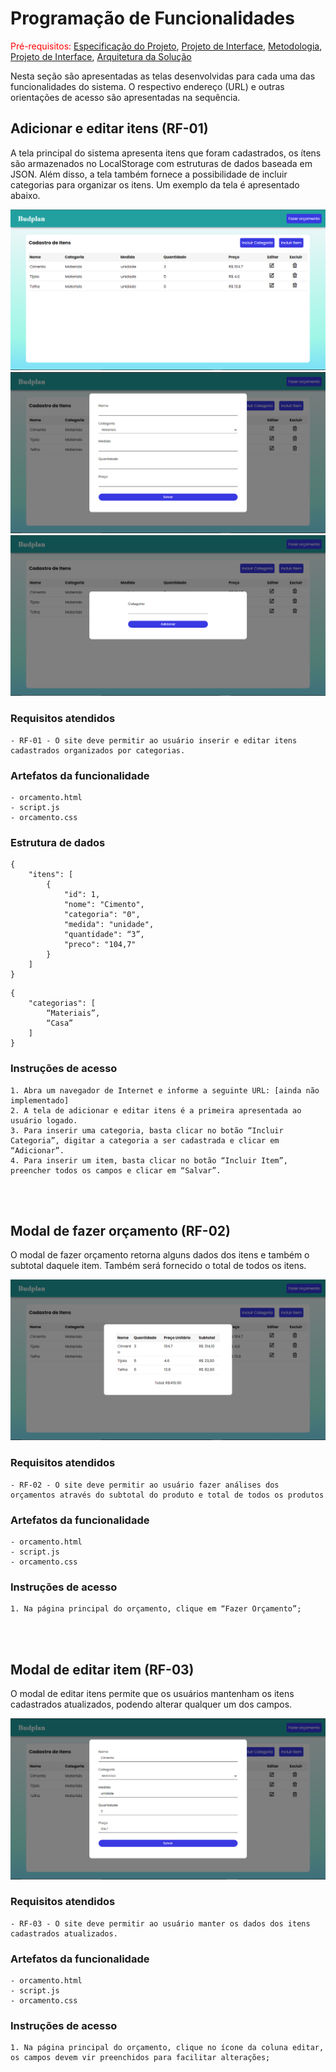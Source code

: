 # Programação de Funcionalidades

<span style="color:red">Pré-requisitos: <a href="2-Especificação do Projeto.md"> Especificação do Projeto</a></span>, <a href="3-Projeto de Interface.md"> Projeto de Interface</a>, <a href="4-Metodologia.md"> Metodologia</a>, <a href="3-Projeto de Interface.md"> Projeto de Interface</a>, <a href="5-Arquitetura da Solução.md"> Arquitetura da Solução</a>

Nesta seção são apresentadas as telas desenvolvidas para cada uma das funcionalidades do sistema. O respectivo endereço (URL) e outras orientações de acesso são apresentadas na sequência.

## Adicionar e editar itens (RF-01)
A tela principal do sistema apresenta itens que foram cadastrados, os ítens são armazenados no LocalStorage com estruturas de dados baseada em JSON. Além disso, a tela também fornece a possibilidade de incluir categorias para organizar os itens. Um exemplo da tela é apresentado abaixo.

![Tela Orçamento](../docs/img/telaOrcamento.png)
![Tela Orçamento](../docs/img/telaOrcamento-incluirItem.png)
![Tela Orçamento](../docs/img/telaOrcamento-categoria.png)

### Requisitos atendidos
    - RF-01 - O site deve permitir ao usuário inserir e editar itens cadastrados organizados por categorias.

### Artefatos da funcionalidade
    - orcamento.html
    - script.js
    - orcamento.css

### Estrutura de dados
~~~Itens
{
	"itens": [
		{
			"id": 1,
			"nome": "Cimento",
			"categoria": "0",
			"medida": "unidade",
			"quantidade": “3”,
			"preco": "104,7"
		}
	]
}
~~~
~~~Categorias
{
	"categorias": [
		“Materiais”,
		“Casa”
	]
}
~~~

### Instruções de acesso
    1. Abra um navegador de Internet e informe a seguinte URL: [ainda não implementado]
    2. A tela de adicionar e editar itens é a primeira apresentada ao usuário logado.
    3. Para inserir uma categoria, basta clicar no botão “Incluir Categoria”, digitar a categoria a ser cadastrada e clicar em “Adicionar”.
    4. Para inserir um item, basta clicar no botão “Incluir Item”, preencher todos os campos e clicar em “Salvar”.

 <br><br>
## Modal de fazer orçamento (RF-02)
O modal de fazer orçamento retorna alguns dados dos itens e também o subtotal daquele item. Também será fornecido o total de todos os itens.

![Tela Orçamento](../docs/img/telaOrcamento-orcamento.png)

### Requisitos atendidos
    - RF-02 - O site deve permitir ao usuário fazer análises dos orçamentos através do subtotal do produto e total de todos os produtos

### Artefatos da funcionalidade
    - orcamento.html
    - script.js
    - orcamento.css

### Instruções de acesso
    1. Na página principal do orçamento, clique em “Fazer Orçamento”;

<br><br>
## Modal de editar item (RF-03)
O modal de editar itens permite que os usuários mantenham os itens cadastrados atualizados, podendo alterar qualquer um dos campos.

![Tela Orçamento](../docs/img/telaOrcamento-editarItem.png)

### Requisitos atendidos
    - RF-03 - O site deve permitir ao usuário manter os dados dos itens cadastrados atualizados.

### Artefatos da funcionalidade
    - orcamento.html
    - script.js
    - orcamento.css

### Instruções de acesso
    1. Na página principal do orçamento, clique no ícone da coluna editar, os campos devem vir preenchidos para facilitar alterações;

